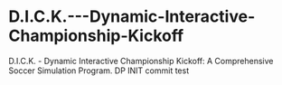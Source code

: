 # D.I.C.K.---Dynamic-Interactive-Championship-Kickoff
D.I.C.K. - Dynamic Interactive Championship Kickoff: A Comprehensive Soccer Simulation Program.
DP INIT commit test